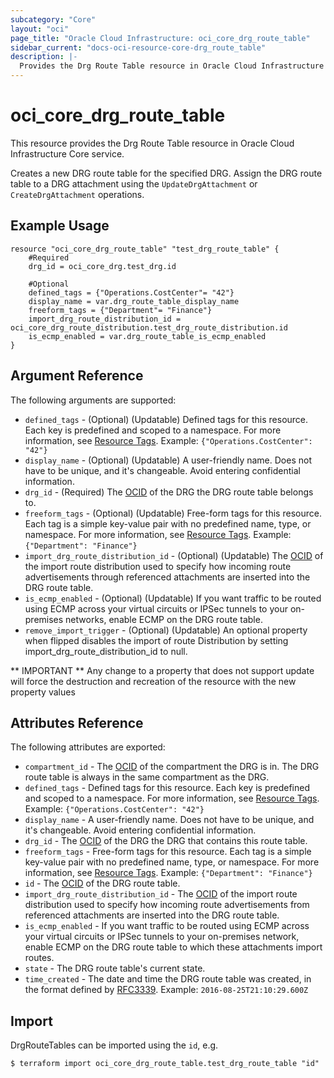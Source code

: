 ```yaml
---
subcategory: "Core"
layout: "oci"
page_title: "Oracle Cloud Infrastructure: oci_core_drg_route_table"
sidebar_current: "docs-oci-resource-core-drg_route_table"
description: |-
  Provides the Drg Route Table resource in Oracle Cloud Infrastructure Core service
---
```


# oci_core_drg_route_table
This resource provides the Drg Route Table resource in Oracle Cloud Infrastructure Core service.

Creates a new DRG route table for the specified DRG. Assign the DRG route table to a DRG attachment
using the `UpdateDrgAttachment` or `CreateDrgAttachment` operations.


## Example Usage

```hcl
resource "oci_core_drg_route_table" "test_drg_route_table" {
	#Required
	drg_id = oci_core_drg.test_drg.id

	#Optional
	defined_tags = {"Operations.CostCenter"= "42"}
	display_name = var.drg_route_table_display_name
	freeform_tags = {"Department"= "Finance"}
	import_drg_route_distribution_id = oci_core_drg_route_distribution.test_drg_route_distribution.id
	is_ecmp_enabled = var.drg_route_table_is_ecmp_enabled
}
```

## Argument Reference

The following arguments are supported:

* `defined_tags` - (Optional) (Updatable) Defined tags for this resource. Each key is predefined and scoped to a namespace. For more information, see [Resource Tags](https://docs.cloud.oracle.com/iaas/Content/General/Concepts/resourcetags.htm).  Example: `{"Operations.CostCenter": "42"}` 
* `display_name` - (Optional) (Updatable) A user-friendly name. Does not have to be unique, and it's changeable. Avoid entering confidential information. 
* `drg_id` - (Required) The [OCID](https://docs.cloud.oracle.com/iaas/Content/General/Concepts/identifiers.htm) of the DRG the DRG route table belongs to. 
* `freeform_tags` - (Optional) (Updatable) Free-form tags for this resource. Each tag is a simple key-value pair with no predefined name, type, or namespace. For more information, see [Resource Tags](https://docs.cloud.oracle.com/iaas/Content/General/Concepts/resourcetags.htm).  Example: `{"Department": "Finance"}` 
* `import_drg_route_distribution_id` - (Optional) (Updatable) The [OCID](https://docs.cloud.oracle.com/iaas/Content/General/Concepts/identifiers.htm) of the import route distribution used to specify how incoming route advertisements through referenced attachments are inserted into the DRG route table. 
* `is_ecmp_enabled` - (Optional) (Updatable) If you want traffic to be routed using ECMP across your virtual circuits or IPSec tunnels to your on-premises networks, enable ECMP on the DRG route table. 
* `remove_import_trigger` - (Optional) (Updatable) An optional property when flipped disables the import of route Distribution by setting import_drg_route_distribution_id to null. 


** IMPORTANT **
Any change to a property that does not support update will force the destruction and recreation of the resource with the new property values

## Attributes Reference

The following attributes are exported:

* `compartment_id` - The [OCID](https://docs.cloud.oracle.com/iaas/Content/General/Concepts/identifiers.htm) of the compartment the DRG is in. The DRG route table is always in the same compartment as the DRG. 
* `defined_tags` - Defined tags for this resource. Each key is predefined and scoped to a namespace. For more information, see [Resource Tags](https://docs.cloud.oracle.com/iaas/Content/General/Concepts/resourcetags.htm).  Example: `{"Operations.CostCenter": "42"}` 
* `display_name` - A user-friendly name. Does not have to be unique, and it's changeable. Avoid entering confidential information. 
* `drg_id` - The [OCID](https://docs.cloud.oracle.com/iaas/Content/General/Concepts/identifiers.htm) of the DRG the DRG that contains this route table. 
* `freeform_tags` - Free-form tags for this resource. Each tag is a simple key-value pair with no predefined name, type, or namespace. For more information, see [Resource Tags](https://docs.cloud.oracle.com/iaas/Content/General/Concepts/resourcetags.htm).  Example: `{"Department": "Finance"}` 
* `id` - The [OCID](https://docs.cloud.oracle.com/iaas/Content/General/Concepts/identifiers.htm) of the DRG route table. 
* `import_drg_route_distribution_id` - The [OCID](https://docs.cloud.oracle.com/iaas/Content/General/Concepts/identifiers.htm) of the import route distribution used to specify how incoming route advertisements from referenced attachments are inserted into the DRG route table. 
* `is_ecmp_enabled` - If you want traffic to be routed using ECMP across your virtual circuits or IPSec tunnels to your on-premises network, enable ECMP on the DRG route table to which these attachments import routes. 
* `state` - The DRG route table's current state.
* `time_created` - The date and time the DRG route table was created, in the format defined by [RFC3339](https://tools.ietf.org/html/rfc3339).  Example: `2016-08-25T21:10:29.600Z` 

## Import

DrgRouteTables can be imported using the `id`, e.g.

```
$ terraform import oci_core_drg_route_table.test_drg_route_table "id"
```

